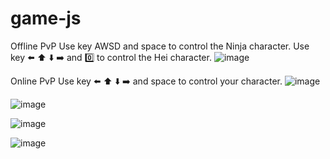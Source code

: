 # game-js
Offline PvP
Use key AWSD and space to control the Ninja character.
Use key :arrow_left: :arrow_up: :arrow_down: :arrow_right: and :zero: to control the Hei character.
![image](https://github.com/vth20/game.js/assets/78136149/51baaac2-d98c-4f8d-a90a-95a2533127eb)

Online PvP
Use key :arrow_left: :arrow_up: :arrow_down: :arrow_right: and space to control your character.
![image](https://github.com/vth20/game.js/assets/78136149/0e3e084b-e030-435e-92b0-d4e32d237d3f)

![image](https://github.com/vth20/game.js/assets/78136149/1762a845-bd58-4038-be13-15f866224f25)

![image](https://github.com/vth20/game.js/assets/78136149/0ed8763d-4506-4c56-8e91-69ea91414548)

![image](https://github.com/vth20/game.js/assets/78136149/57c8bd0c-7b0a-40bc-8e69-5b231e59ffc5)

